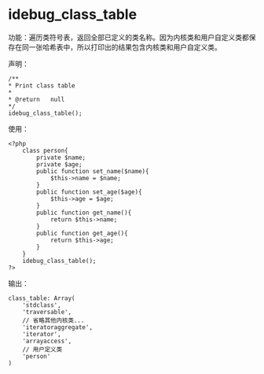 # idebug\_class\_table

功能：遍历类符号表，返回全部已定义的类名称。因为内核类和用户自定义类都保存在同一张哈希表中，所以打印出的结果包含内核类和用户自定义类。

声明：

```
/**
* Print class table
*
* @return   null
*/
idebug_class_table();
```

使用：

```
<?php
    class person{
        private $name;
        private $age;
        public function set_name($name){
            $this->name = $name;
        }
        public function set_age($age){
            $this->age = $age;
        }
        public function get_name(){
            return $this->name;
        }
        public function get_age(){
            return $this->age;
        }
    }
    idebug_class_table();
?>
```

输出：

```
class_table: Array( 
    'stdclass', 
    'traversable', 
    // 省略其他内核类...
    'iteratoraggregate', 
    'iterator', 
    'arrayaccess', 
    // 用户定义类
    'person' 
)
```



